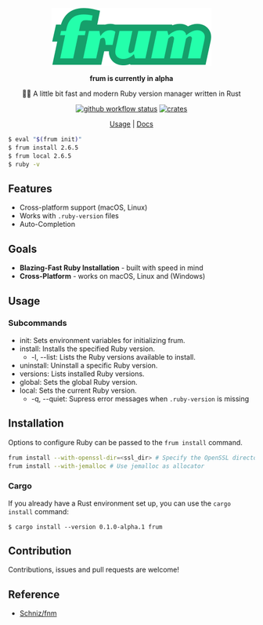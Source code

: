 <div align="center">

![frum](./resources/logo.png)

**frum is currently in alpha**

🏃‍♂️ A little bit fast and modern Ruby version manager written in Rust

[![github workflow status](https://img.shields.io/github/workflow/status/TaKO8Ki/frum/CI/main)](https://github.com/TaKO8Ki/frum/actions) [![crates](https://img.shields.io/crates/v/frum.svg?logo=rust)](https://crates.io/crates/frum)

[Usage](#Usage) | [Docs](#)

</div>

```sh
$ eval "$(frum init)"
$ frum install 2.6.5
$ frum local 2.6.5
$ ruby -v
```

## Features

- Cross-platform support (macOS, Linux)
- Works with `.ruby-version` files
- Auto-Completion

## Goals

- **Blazing-Fast Ruby Installation** - built with speed in mind
- **Cross-Platform** - works on macOS, Linux and (Windows)


## Usage

### Subcommands

- init: Sets environment variables for initializing frum.
- install: Installs the specified Ruby version.
    - -l, --list: Lists the Ruby versions available to install.
- uninstall: Uninstall a specific Ruby version.
- versions: Lists installed Ruby versions.
- global: Sets the global Ruby version.
- local: Sets the current Ruby version.
    - -q, --quiet: Supress error messages when `.ruby-version` is missing

## Installation

Options to configure Ruby can be passed to the `frum install` command.

```sh
frum install --with-openssl-dir=<ssl_dir> # Specify the OpenSSL directory
frum install --with-jemalloc # Use jemalloc as allocator
```

### Cargo

If you already have a Rust environment set up, you can use the `cargo install` command:

```
$ cargo install --version 0.1.0-alpha.1 frum
```

## Contribution

Contributions, issues and pull requests are welcome!

## Reference

- [Schniz/fnm](https://github.com/Schniz/fnm)
